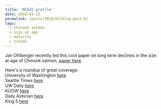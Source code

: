 ```yaml
---
title: 'NCEAS profile'
date: 2018-03-15
permalink: /posts/2018/03/blog-post-6/
tags:
  - Chinook salmon
  - size at age
  - maturity 
  - trends
---
```


Jan Ohlberger recently led this cool paper on long term declines in the size at age of Chinook salmon, [paper here](https://onlinelibrary.wiley.com/doi/full/10.1111/faf.12272).

Here's a roundup of great coverage:  
University of Washington [here](https://www.washington.edu/news/2018/02/27/largest-chinook-salmon-disappearing-from-west-coast/)  
Seattle Times [here](https://www.seattletimes.com/seattle-news/environment/no-more-kings-of-the-columbia-chinook-salmon-much-smaller-younger-these-days-study-finds/)  
UW Daily [here](http://www.dailyuw.com/science/article_539b336e-30a0-11e8-ac93-af520232b02f.html)  
KUOW [here](http://kuow.org/post/why-don-t-you-see-people-sized-salmon-anymore)  
Daily Astorian [here](http://www.dailyastorian.com/Local_News/20180302/for-king-salmon-a-shrinking-feeling)  
King 5 [here](http://www.king5.com/article/news/local/king-salmon-are-shrinking-and-orcas-are-partly-to-blame-uw-study-says/281-524174508)  
